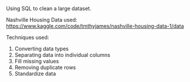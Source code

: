 Using SQL to clean a large dataset.

Nashville Housing Data used: https://www.kaggle.com/code/tmthyjames/nashville-housing-data-1/data

Techniques used:
1) Converting data types
2) Separating data into individual columns
3) Fill missing values
4) Removing duplicate rows
5) Standardize data
